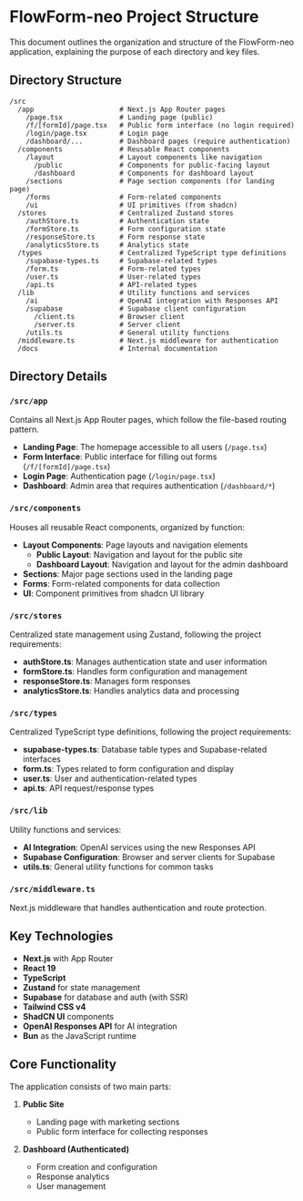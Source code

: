 # FlowForm-neo Project Structure

This document outlines the organization and structure of the FlowForm-neo application, explaining the purpose of each directory and key files.

## Directory Structure

```
/src
  /app                     # Next.js App Router pages
    /page.tsx              # Landing page (public)
    /f/[formId]/page.tsx   # Public form interface (no login required)
    /login/page.tsx        # Login page
    /dashboard/...         # Dashboard pages (require authentication)
  /components              # Reusable React components
    /layout                # Layout components like navigation
      /public              # Components for public-facing layout
      /dashboard           # Components for dashboard layout
    /sections              # Page section components (for landing page)
    /forms                 # Form-related components
    /ui                    # UI primitives (from shadcn)
  /stores                  # Centralized Zustand stores
    /authStore.ts          # Authentication state
    /formStore.ts          # Form configuration state
    /responseStore.ts      # Form response state
    /analyticsStore.ts     # Analytics state
  /types                   # Centralized TypeScript type definitions
    /supabase-types.ts     # Supabase-related types
    /form.ts               # Form-related types
    /user.ts               # User-related types
    /api.ts                # API-related types
  /lib                     # Utility functions and services
    /ai                    # OpenAI integration with Responses API
    /supabase              # Supabase client configuration
      /client.ts           # Browser client
      /server.ts           # Server client
    /utils.ts              # General utility functions
  /middleware.ts           # Next.js middleware for authentication
  /docs                    # Internal documentation
```

## Directory Details

### `/src/app`
Contains all Next.js App Router pages, which follow the file-based routing pattern. 

- **Landing Page**: The homepage accessible to all users (`/page.tsx`)
- **Form Interface**: Public interface for filling out forms (`/f/[formId]/page.tsx`)
- **Login Page**: Authentication page (`/login/page.tsx`)
- **Dashboard**: Admin area that requires authentication (`/dashboard/*`)

### `/src/components`
Houses all reusable React components, organized by function:

- **Layout Components**: Page layouts and navigation elements
  - **Public Layout**: Navigation and layout for the public site
  - **Dashboard Layout**: Navigation and layout for the admin dashboard
- **Sections**: Major page sections used in the landing page
- **Forms**: Form-related components for data collection
- **UI**: Component primitives from shadcn UI library

### `/src/stores`
Centralized state management using Zustand, following the project requirements:

- **authStore.ts**: Manages authentication state and user information
- **formStore.ts**: Handles form configuration and management
- **responseStore.ts**: Manages form responses
- **analyticsStore.ts**: Handles analytics data and processing

### `/src/types`
Centralized TypeScript type definitions, following the project requirements:

- **supabase-types.ts**: Database table types and Supabase-related interfaces
- **form.ts**: Types related to form configuration and display
- **user.ts**: User and authentication-related types
- **api.ts**: API request/response types

### `/src/lib`
Utility functions and services:

- **AI Integration**: OpenAI services using the new Responses API
- **Supabase Configuration**: Browser and server clients for Supabase
- **utils.ts**: General utility functions for common tasks

### `/src/middleware.ts`
Next.js middleware that handles authentication and route protection.

## Key Technologies

- **Next.js** with App Router
- **React 19**
- **TypeScript**
- **Zustand** for state management
- **Supabase** for database and auth (with SSR)
- **Tailwind CSS v4**
- **ShadCN UI** components
- **OpenAI Responses API** for AI integration
- **Bun** as the JavaScript runtime

## Core Functionality

The application consists of two main parts:

1. **Public Site**
   - Landing page with marketing sections
   - Public form interface for collecting responses

2. **Dashboard (Authenticated)**
   - Form creation and configuration
   - Response analytics
   - User management

